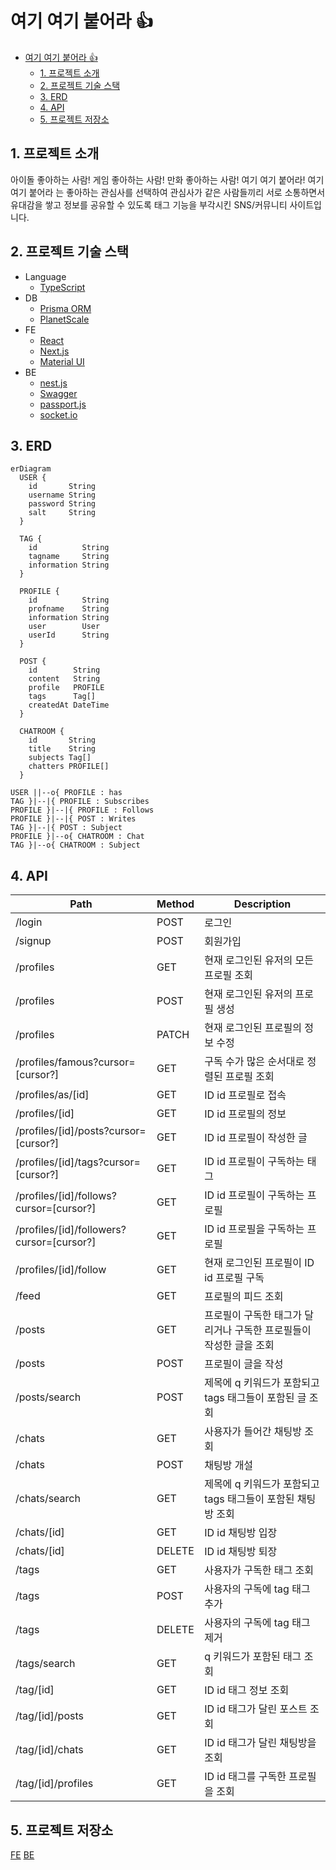 # 여기 여기 붙어라 👍

- [여기 여기 붙어라 👍](#여기-여기-붙어라-)
  - [1. 프로젝트 소개](#1-프로젝트-소개)
  - [2. 프로젝트 기술 스택](#2-프로젝트-기술-스택)
  - [3. ERD](#3-erd)
  - [4. API](#4-api)
  - [5. 프로젝트 저장소](#5-프로젝트-저장소)

## 1. 프로젝트 소개

아이돌 좋아하는 사람! 게임 좋아하는 사람! 만화 좋아하는 사람! 여기 여기 붙어라! 여기 여기 붙어라 는 좋아하는 관심사를 선택하여 관심사가 같은 사람들끼리 서로 소통하면서 유대감을 쌓고 정보를 공유할 수 있도록 태그 기능을 부각시킨 SNS/커뮤니티 사이트입니다.

## 2. 프로젝트 기술 스택

- Language
  - [TypeScript](https://www.typescriptlang.org/)
- DB
  - [Prisma ORM](https://www.prisma.io/)
  - [PlanetScale](https://planetscale.com/)
- FE
  - [React](https://reactjs.org/)
  - [Next.js](https://nextjs.org/)
  - [Material UI](https://material-ui.com/)
- BE
  - [nest.js](https://nestjs.com/)
  - [Swagger](https://swagger.io/)
  - [passport.js](http://www.passportjs.org/)
  - [socket.io](https://socket.io/)

## 3. ERD

```mermaid
erDiagram
  USER {
    id       String
    username String
    password String
    salt     String
  }

  TAG {
    id          String
    tagname     String
    information String
  }

  PROFILE {
    id          String
    profname    String
    information String
    user        User
    userId      String
  }

  POST {
    id        String
    content   String
    profile   PROFILE
    tags      Tag[]
    createdAt DateTime
  }

  CHATROOM {
    id       String
    title    String
    subjects Tag[]
    chatters PROFILE[]
  }

USER ||--o{ PROFILE : has
TAG }|--|{ PROFILE : Subscribes
PROFILE }|--|{ PROFILE : Follows
PROFILE }|--|{ POST : Writes
TAG }|--|{ POST : Subject
PROFILE }|--o{ CHATROOM : Chat
TAG }|--o{ CHATROOM : Subject
```

## 4. API

| Path                                      | Method | Description                                                        |
| ----------------------------------------- | ------ | ------------------------------------------------------------------ |
| /login                                    | POST   | 로그인                                                             |
| /signup                                   | POST   | 회원가입                                                           |
| /profiles                                 | GET    | 현재 로그인된 유저의 모든 프로필 조회                              |
| /profiles                                 | POST   | 현재 로그인된 유저의 프로필 생성                                   |
| /profiles                                 | PATCH  | 현재 로그인된 프로필의 정보 수정                                   |
| /profiles/famous?cursor=[cursor?]         | GET    | 구독 수가 많은 순서대로 정렬된 프로필 조회                         |
| /profiles/as/[id]                         | GET    | ID id 프로필로 접속                                                |
| /profiles/[id]                            | GET    | ID id 프로필의 정보                                                |
| /profiles/[id]/posts?cursor=[cursor?]     | GET    | ID id 프로필이 작성한 글                                           |
| /profiles/[id]/tags?cursor=[cursor?]      | GET    | ID id 프로필이 구독하는 태그                                       |
| /profiles/[id]/follows?cursor=[cursor?]   | GET    | ID id 프로필이 구독하는 프로필                                     |
| /profiles/[id]/followers?cursor=[cursor?] | GET    | ID id 프로필을 구독하는 프로필                                     |
| /profiles/[id]/follow                     | GET    | 현재 로그인된 프로필이 ID id 프로필 구독                           |
| /feed                                     | GET    | 프로필의 피드 조회                                                 |
| /posts                                    | GET    | 프로필이 구독한 태그가 달리거나 구독한 프로필들이 작성한 글을 조회 |
| /posts                                    | POST   | 프로필이 글을 작성                                                 |
| /posts/search                             | POST   | 제목에 q 키워드가 포함되고 tags 태그들이 포함된 글 조회            |
| /chats                                    | GET    | 사용자가 들어간 채팅방 조회                                        |
| /chats                                    | POST   | 채팅방 개설                                                        |
| /chats/search                             | GET    | 제목에 q 키워드가 포함되고 tags 태그들이 포함된 채팅방 조회        |
| /chats/[id]                               | GET    | ID id 채팅방 입장                                                  |
| /chats/[id]                               | DELETE | ID id 채팅방 퇴장                                                  |
| /tags                                     | GET    | 사용자가 구독한 태그 조회                                          |
| /tags                                     | POST   | 사용자의 구독에 tag 태그 추가                                      |
| /tags                                     | DELETE | 사용자의 구독에 tag 태그 제거                                      |
| /tags/search                              | GET    | q 키워드가 포함된 태그 조회                                        |
| /tag/[id]                                 | GET    | ID id 태그 정보 조회                                               |
| /tag/[id]/posts                           | GET    | ID id 태그가 달린 포스트 조회                                      |
| /tag/[id]/chats                           | GET    | ID id 태그가 달린 채팅방을 조회                                    |
| /tag/[id]/profiles                        | GET    | ID id 태그를 구독한 프로필을 조회                                  |

## 5. 프로젝트 저장소

[FE](https://github.com/2chanhaeng/codingon-kdt-web7-team3-fe)
[BE](https://github.com/2chanhaeng/codingon-kdt-web7-team3-be)
